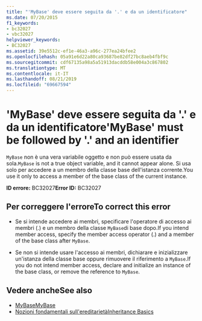 ```yaml
---
title: "'MyBase' deve essere seguita da '.' e da un identificatore"
ms.date: 07/20/2015
f1_keywords:
- bc32027
- vbc32027
helpviewer_keywords:
- BC32027
ms.assetid: 39e5512c-ef1e-46a3-a96c-277ea24bfee2
ms.openlocfilehash: 05a91e6d22a80ca93687be82df27bc8aeb4fbf9c
ms.sourcegitcommit: cdf67135a98a5a51913dacddb58e004a3c867802
ms.translationtype: MT
ms.contentlocale: it-IT
ms.lasthandoff: 08/21/2019
ms.locfileid: "69667594"
---
```

# <a name="mybase-must-be-followed-by--and-an-identifier"></a><span data-ttu-id="62d74-102">'MyBase' deve essere seguita da '.' e da un identificatore</span><span class="sxs-lookup"><span data-stu-id="62d74-102">'MyBase' must be followed by '.' and an identifier</span></span>
<span data-ttu-id="62d74-103">`MyBase` non è una vera variabile oggetto e non può essere usata da sola.</span><span class="sxs-lookup"><span data-stu-id="62d74-103">`MyBase` is not a true object variable, and it cannot appear alone.</span></span> <span data-ttu-id="62d74-104">Si usa solo per accedere a un membro della classe base dell'istanza corrente.</span><span class="sxs-lookup"><span data-stu-id="62d74-104">You use it only to access a member of the base class of the current instance.</span></span>  
  
 <span data-ttu-id="62d74-105">**ID errore:** BC32027</span><span class="sxs-lookup"><span data-stu-id="62d74-105">**Error ID:** BC32027</span></span>  
  
## <a name="to-correct-this-error"></a><span data-ttu-id="62d74-106">Per correggere l'errore</span><span class="sxs-lookup"><span data-stu-id="62d74-106">To correct this error</span></span>  
  
- <span data-ttu-id="62d74-107">Se si intende accedere ai membri, specificare l'operatore di accesso ai membri (.) e un membro della classe `MyBase`di base dopo.</span><span class="sxs-lookup"><span data-stu-id="62d74-107">If you intend member access, specify the member access operator (.) and a member of the base class after `MyBase`.</span></span>  
  
- <span data-ttu-id="62d74-108">Se non si intende usare l'accesso ai membri, dichiarare e inizializzare un'istanza della classe base oppure rimuovere il riferimento a `MyBase`.</span><span class="sxs-lookup"><span data-stu-id="62d74-108">If you do not intend member access, declare and initialize an instance of the base class, or remove the reference to `MyBase`.</span></span>  
  
## <a name="see-also"></a><span data-ttu-id="62d74-109">Vedere anche</span><span class="sxs-lookup"><span data-stu-id="62d74-109">See also</span></span>

- [<span data-ttu-id="62d74-110">MyBase</span><span class="sxs-lookup"><span data-stu-id="62d74-110">MyBase</span></span>](../programming-guide/program-structure/me-my-mybase-and-myclass.md#mybase)
- [<span data-ttu-id="62d74-111">Nozioni fondamentali sull'ereditarietà</span><span class="sxs-lookup"><span data-stu-id="62d74-111">Inheritance Basics</span></span>](../../visual-basic/programming-guide/language-features/objects-and-classes/inheritance-basics.md)
